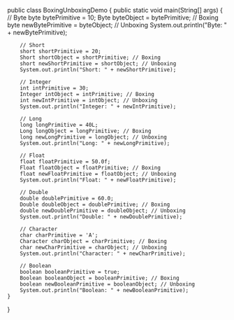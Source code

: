 public class BoxingUnboxingDemo {
    public static void main(String[] args) {
        // Byte
        byte bytePrimitive = 10;
        Byte byteObject = bytePrimitive; // Boxing
        byte newBytePrimitive = byteObject; // Unboxing
        System.out.println("Byte: " + newBytePrimitive);

        // Short
        short shortPrimitive = 20;
        Short shortObject = shortPrimitive; // Boxing
        short newShortPrimitive = shortObject; // Unboxing
        System.out.println("Short: " + newShortPrimitive);

        // Integer
        int intPrimitive = 30;
        Integer intObject = intPrimitive; // Boxing
        int newIntPrimitive = intObject; // Unboxing
        System.out.println("Integer: " + newIntPrimitive);

        // Long
        long longPrimitive = 40L;
        Long longObject = longPrimitive; // Boxing
        long newLongPrimitive = longObject; // Unboxing
        System.out.println("Long: " + newLongPrimitive);

        // Float
        float floatPrimitive = 50.0f;
        Float floatObject = floatPrimitive; // Boxing
        float newFloatPrimitive = floatObject; // Unboxing
        System.out.println("Float: " + newFloatPrimitive);

        // Double
        double doublePrimitive = 60.0;
        Double doubleObject = doublePrimitive; // Boxing
        double newDoublePrimitive = doubleObject; // Unboxing
        System.out.println("Double: " + newDoublePrimitive);

        // Character
        char charPrimitive = 'A';
        Character charObject = charPrimitive; // Boxing
        char newCharPrimitive = charObject; // Unboxing
        System.out.println("Character: " + newCharPrimitive);

        // Boolean
        boolean booleanPrimitive = true;
        Boolean booleanObject = booleanPrimitive; // Boxing
        boolean newBooleanPrimitive = booleanObject; // Unboxing
        System.out.println("Boolean: " + newBooleanPrimitive);
    }
}

